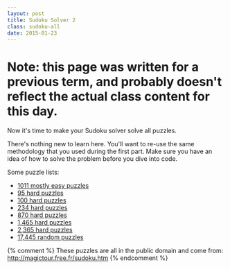 ```yaml
---
layout: post
title: Sudoku Solver 2
class: sudoku-all
date: 2015-01-23
---
```


# Note: this page was written for a previous term, and probably doesn't reflect the actual class content for this day.

Now it's time to make your Sudoku solver solve all puzzles.

There's nothing new to learn here. You'll want to re-use the same
methodology that you used during the first part. Make sure you have an idea of
how to solve the problem before you dive into code.

Some puzzle lists:

 - [1011 mostly easy puzzles][puzzles-easy]
 - [95 hard puzzles][puzzles-hard-95]
 - [100 hard puzzles][puzzles-hard-100]
 - [234 hard puzzles][puzzles-hard-234]
 - [870 hard puzzles][puzzles-hard-870]
 - [1,465 hard puzzles][puzzles-hard-1465]
 - [2,365 hard puzzles][puzzles-hard-2365]
 - [17,445 random puzzles][puzzles-huge]

{% comment %}
These puzzles are all in the public domain and come from:
http://magictour.free.fr/sudoku.htm
{% endcomment %}

[puzzles-easy]: http://magictour.free.fr/msk_009
[puzzles-hard-95]: http://magictour.free.fr/top95
[puzzles-hard-100]: http://magictour.free.fr/top100
[puzzles-hard-234]: http://magictour.free.fr/topn234
[puzzles-hard-870]: http://magictour.free.fr/top870
[puzzles-hard-1465]: http://magictour.free.fr/top1465
[puzzles-hard-2365]: http://magictour.free.fr/top2365
[puzzles-huge]: http://magictour.free.fr/subig20
